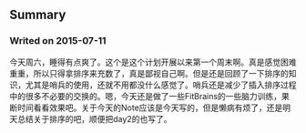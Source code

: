 ## Summary
### Writed on 2015-07-11
今天周六，睡得有点爽了。这个是这个计划开展以来第一个周末啊。真是感觉困难重重，所以只得拿排序来充数了，真是鄙视自己啊。但是还是回顾了一下排序的知识，尤其是哨兵的使用，还就不用都没什么感觉了。哨兵还是减少了插入排序过程中的很多不必要的交换的。嗯，今天还是做了一些FitBrains的一些脑力训练，果断时间看看效果吧。关于今天的Note应该是今天写的，但是懒病有烦了，还是明天总结关于排序的吧，顺便把day2的也写了。
